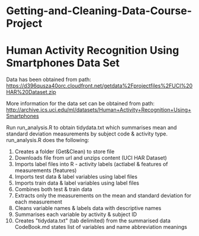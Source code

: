 # Getting-and-Cleaning-Data-Course-Project
# Human Activity Recognition Using Smartphones Data Set
Data has been obtained from path:
https://d396qusza40orc.cloudfront.net/getdata%2Fprojectfiles%2FUCI%20HAR%20Dataset.zip

More information for the data set can be obtained from path:
http://archive.ics.uci.edu/ml/datasets/Human+Activity+Recognition+Using+Smartphones

Run run_analysis.R to obtain tidydata.txt which summarises mean and standard deviation measurements by subject code & activity type.
run_analysis.R does the following:
  1. Creates a folder (Get&Clean) to store file 
  2. Downloads file from url and unzips content (UCI HAR Dataset)
  3. Imports label files into R - activity labels (actlabel & features of measurements (features)
  4. Imports test data & label variables using label files
  5. Imports train data & label variables using label files
  6. Combines both test & train data
  7. Extracts only the measurements on the mean and standard deviation for each measurement
  8. Cleans variable names & labels data with descriptive names
  9. Summarises each variable by activity & subject ID
  10. Creates "tidydata.txt" (tab delimited) from the summarised data
CodeBook.md states list of variables and name abbreviation meanings

